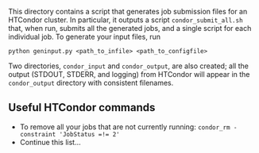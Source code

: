 This directory contains a script that generates job submission files for an HTCondor
cluster. In particular, it outputs a script `condor_submit_all.sh` that, when run,
submits all the generated jobs, and a single script for each individual job. To
generate your input files, run

    python geninput.py <path_to_infile> <path_to_configfile>
    
Two directories, `condor_input` and `condor_output`, are also created; all the 
output (STDOUT, STDERR, and logging) from HTCondor will appear in the 
`condor_output` directory with consistent filenames.

Useful HTCondor commands
------------------------

- To remove all your jobs that are not currently running: `condor_rm -constraint 'JobStatus =!= 2'`
- Continue this list...

